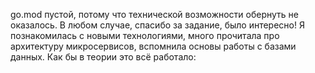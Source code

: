 go.mod пустой, потому что технической возможности обернуть не оказалось.
В любом случае, спасибо за задание, было интересно!
Я познакомилась с новыми технологиями, много прочитала про архитектуру микросервисов, вспомнила основы работы с базами данных. 
Как бы в теории это всё работало:


